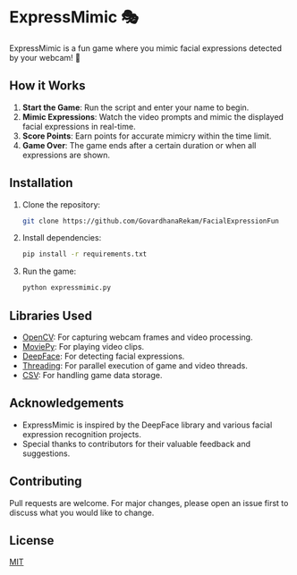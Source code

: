# ExpressMimic 🎭

ExpressMimic is a fun game where you mimic facial expressions detected by your webcam! 🚀

## How it Works

1. **Start the Game**: Run the script and enter your name to begin.
2. **Mimic Expressions**: Watch the video prompts and mimic the displayed facial expressions in real-time.
3. **Score Points**: Earn points for accurate mimicry within the time limit.
4. **Game Over**: The game ends after a certain duration or when all expressions are shown.

## Installation

1. Clone the repository:
   ```bash
   git clone https://github.com/GovardhanaRekam/FacialExpressionFun
   ```

2. Install dependencies:
   ```bash
   pip install -r requirements.txt
   ```

3. Run the game:
   ```bash
   python expressmimic.py
   ```

## Libraries Used

- [OpenCV](https://github.com/opencv/opencv): For capturing webcam frames and video processing.
- [MoviePy](https://github.com/Zulko/moviepy): For playing video clips.
- [DeepFace](https://github.com/serengil/deepface): For detecting facial expressions.
- [Threading](https://docs.python.org/3/library/threading.html): For parallel execution of game and video threads.
- [CSV](https://docs.python.org/3/library/csv.html): For handling game data storage.

## Acknowledgements

- ExpressMimic is inspired by the DeepFace library and various facial expression recognition projects.
- Special thanks to contributors for their valuable feedback and suggestions.

## Contributing

Pull requests are welcome. For major changes, please open an issue first to discuss what you would like to change.

## License

[MIT](LICENSE)
